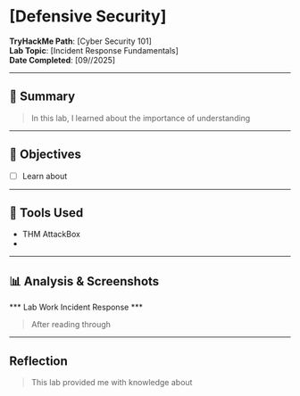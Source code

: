 # [Defensive Security]

**TryHackMe Path**: [Cyber Security 101]  
**Lab Topic**: [Incident Response Fundamentals]  
**Date Completed**: [09//2025]

---

## 🧠 Summary

> In this lab, I learned about the importance of understanding 

---

## 🎯 Objectives
- [ ] Learn about
      
---

## 🧰 Tools Used
- THM AttackBox
- 
  
---

## 📊 Analysis & Screenshots

*** Lab Work Incident Response ***

> After reading through 

---

## Reflection

> This lab provided me with knowledge about 
